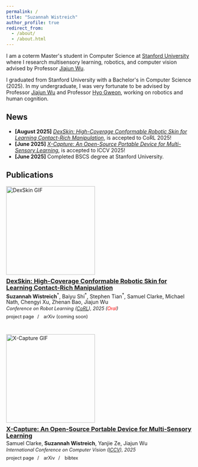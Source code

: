 ```yaml
---
permalink: /
title: "Suzannah Wistreich"
author_profile: true
redirect_from: 
  - /about/
  - /about.html
---
```


<p class="bio-large">
  I am a coterm Master's student in Computer Science at <a href="https://www.cs.stanford.edu">Stanford University</a> where I research multisensory learning, robotics, and computer vision advised by Professor <a href="https://jiajunwu.com/">Jiajun Wu</a>.
</p>
<p class="bio-large">
  I graduated from Stanford University with a Bachelor's in Computer Science (2025). In my undergraduate, I was very fortunate to be advised by Professor <a href="https://jiajunwu.com/">Jiajun Wu</a> and Professor <a href="https://psychology.stanford.edu/people/hyowon-gweon">Hyo Gweon</a>, working on robotics and human cognition.
</p>

## News
- **[August 2025]** *[DexSkin: High-Coverage Conformable Robotic Skin for Learning Contact-Rich Manipulation](https://dex-skin.github.io)*, is accepted to CoRL 2025!
- **[June 2025]** *[X-Capture: An Open-Source Portable Device for Multi-Sensory Learning](https://arxiv.org/pdf/2504.02318)*, is accepted to ICCV 2025!
- **[June 2025]** Completed BSCS degree at Stanford University.

## Publications
<style>
.card {
  display: block;
  max-width: 800px;
  margin-bottom: 2.5rem;
  gap: 0.5rem;
}
.card .thumb {
  width: 240px;
  margin-bottom: 0.5rem;
}
.card .thumb img {
  display: block;
  width: 240px;
  height: auto;
  object-fit: cover;
  pointer-events: none;
  user-select: none;
}
.card .info {
  line-height: 1.1;
}
.card .title {
  margin: 0 0 0.25rem;
}
.card .authors {
  margin: 0;
}
.card .venue {
  font-style: italic;
  font-size: 0.9em;
  margin: 0.25rem 0 0;
}
.card .links {
  margin-top: 0.5rem;
  font-size: 0.9em;
}
.card .links a {
  color: var(--global-link-color) !important;
  text-decoration: none;
}
.card .links a:hover {
  color: var(--global-link-color-hover) !important;
}
.card .links a:visited {
  color: var(--global-link-color-visited) !important;
}
.card .links .sep {
  margin: 0 0.35rem;
}
</style>

<div class="card">
  <div class="thumb">
    <img src="/images/DexSkin.gif" alt="DexSkin GIF" draggable="false" loading="eager" width="240" height="135">
  </div>
  <div class="info">
    <h3 class="title">
      <a href="https://dex-skin.github.io"><strong>DexSkin: High-Coverage Conformable Robotic Skin for Learning Contact-Rich Manipulation</strong></a>
    </h3>
    <p class="authors">
      <strong>Suzannah Wistreich</strong><sup>*</sup>, Baiyu Shi<sup>*</sup>, Stephen Tian<sup>*</sup>, Samuel Clarke, Michael Nath, Chengyi Xu, Zhenan Bao, Jiajun Wu
    </p>
    <p class="venue">
      <i>Conference on Robot Learning</i> (<a href="https://www.corl.org/home">CoRL</a>), 2025 (<span style="color:red;">Oral</span>)
    </p>
    <div class="links">
      <a href="https://dex-skin.github.io">project page</a><span class="sep">&nbsp;/&nbsp;</span>
      arXiv (coming soon)
    </div>
  </div>
</div>

<div class="card">
  <div class="thumb">
    <img src="/images/CroppedTurntable.gif" alt="X-Capture GIF" draggable="false" loading="eager" width="240">
  </div>
  <div class="info">
    <h3 class="title">
      <a href="https://arxiv.org/pdf/2504.02318"><strong>X-Capture: An Open-Source Portable Device for Multi-Sensory Learning</strong></a>
    </h3>
    <p class="authors">
      Samuel Clarke, <strong>Suzannah Wistreich</strong>, Yanjie Ze, Jiajun Wu
    </p>
    <p class="venue">
      International Conference on Computer Vision (<a href="https://iccv.thecvf.com" target="_blank" rel="noopener">ICCV</a>), 2025
    </p>
    <div class="links">
      <a href="https://xcapture.github.io">project page</a><span class="sep">&nbsp;/&nbsp;</span>
      <a href="https://arxiv.org/pdf/2504.02318">arXiv</a><span class="sep">&nbsp;/&nbsp;</span>
      <a href="/files/2025xcapture.txt">bibtex</a>
    </div>
  </div>
</div>